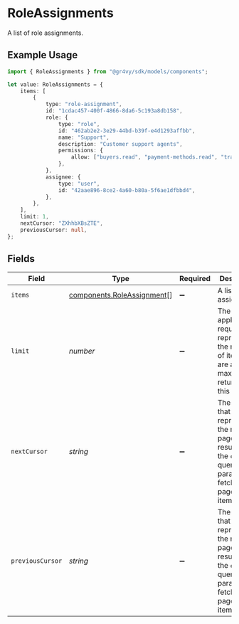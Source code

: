 # RoleAssignments

A list of role assignments.

## Example Usage

```typescript
import { RoleAssignments } from "@gr4vy/sdk/models/components";

let value: RoleAssignments = {
    items: [
        {
            type: "role-assignment",
            id: "1cdac457-400f-4866-8da6-5c193a8db158",
            role: {
                type: "role",
                id: "462ab2e2-3e29-44bd-b39f-e4d1293affbb",
                name: "Support",
                description: "Customer support agents",
                permissions: {
                    allow: ["buyers.read", "payment-methods.read", "transactions.read"],
                },
            },
            assignee: {
                type: "user",
                id: "42aae896-8ce2-4a60-b80a-5f6ae1dfbbd4",
            },
        },
    ],
    limit: 1,
    nextCursor: "ZXhhbXBsZTE",
    previousCursor: null,
};
```

## Fields

| Field                                                                                                              | Type                                                                                                               | Required                                                                                                           | Description                                                                                                        | Example                                                                                                            |
| ------------------------------------------------------------------------------------------------------------------ | ------------------------------------------------------------------------------------------------------------------ | ------------------------------------------------------------------------------------------------------------------ | ------------------------------------------------------------------------------------------------------------------ | ------------------------------------------------------------------------------------------------------------------ |
| `items`                                                                                                            | [components.RoleAssignment](../../models/components/roleassignment.md)[]                                           | :heavy_minus_sign:                                                                                                 | A list of role assignments.                                                                                        |                                                                                                                    |
| `limit`                                                                                                            | *number*                                                                                                           | :heavy_minus_sign:                                                                                                 | The limit applied to request. This represents the number of items that are at<br/>maximum returned by this request. | 1                                                                                                                  |
| `nextCursor`                                                                                                       | *string*                                                                                                           | :heavy_minus_sign:                                                                                                 | The cursor that represents the next page of results. Use the `cursor` query<br/>parameter to fetch this page of items. | ZXhhbXBsZTE                                                                                                        |
| `previousCursor`                                                                                                   | *string*                                                                                                           | :heavy_minus_sign:                                                                                                 | The cursor that represents the next page of results. Use the `cursor` query<br/>parameter to fetch this page of items. | <nil>                                                                                                              |